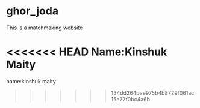 # ghor_joda
This is a matchmaking website

<<<<<<< HEAD
Name:Kinshuk Maity
=======
name:kinshuk maity
>>>>>>> 134dd264bae975b4b8729f061ac15e77f0bc4a6b
